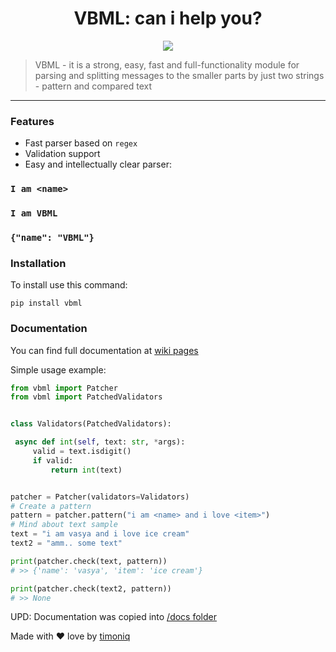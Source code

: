 # 

<h1 align="center">VBML: can i help you?</h1>
<p align="center"><a href="https://vk.me/join/AJQ1d4n6rRVBAR2PGh8zChFS"><img src="https://img.shields.io/static/v1?message=VK%20Chat&label=&color=blue"></a>
    <blockquote>VBML - it is a strong, easy, fast and full-functionality module for parsing and splitting messages to the smaller parts by just two strings - pattern and compared text</blockquote>
</p>
<hr>

### Features

* Fast parser based on `regex`
* Validation support
* Easy and intellectually clear parser:

### `I am <name>`
### `I am VBML`
### `{"name": "VBML"}`

### Installation
To install use this command:

```shell
pip install vbml
```


### Documentation

You can find full documentation at [wiki pages](https://github.com/timoniq/vbml/wiki/VBML-Usage)

Simple usage example:

```python
from vbml import Patcher
from vbml import PatchedValidators


class Validators(PatchedValidators):

 async def int(self, text: str, *args):
     valid = text.isdigit()
     if valid:
         return int(text)


patcher = Patcher(validators=Validators)
# Create a pattern
pattern = patcher.pattern("i am <name> and i love <item>")
# Mind about text sample
text = "i am vasya and i love ice cream"
text2 = "amm.. some text"

print(patcher.check(text, pattern))
# >> {'name': 'vasya', 'item': 'ice cream'}

print(patcher.check(text2, pattern))
# >> None

```

UPD: Documentation was copied into [/docs folder](/docs)

Made with :heart: love by [timoniq](https://github.com/timoniq)
